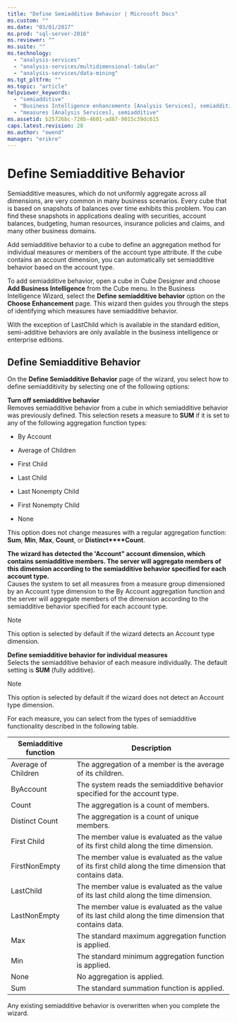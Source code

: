 ```yaml
---
title: "Define Semiadditive Behavior | Microsoft Docs"
ms.custom: ""
ms.date: "03/01/2017"
ms.prod: "sql-server-2016"
ms.reviewer: ""
ms.suite: ""
ms.technology: 
  - "analysis-services"
  - "analysis-services/multidimensional-tabular"
  - "analysis-services/data-mining"
ms.tgt_pltfrm: ""
ms.topic: "article"
helpviewer_keywords: 
  - "semiadditive"
  - "Business Intelligence enhancements [Analysis Services], semiadditive behavior"
  - "measures [Analysis Services], semiadditive"
ms.assetid: b25726bc-728b-4601-ad87-9015c39dc615
caps.latest.revision: 28
ms.author: "owend"
manager: "erikre"
---
```

# Define Semiadditive Behavior
  Semiadditive measures, which do not uniformly aggregate across all dimensions, are very common in many business scenarios. Every cube that is based on snapshots of balances over time exhibits this problem. You can find these snapshots in applications dealing with securities, account balances, budgeting, human resources, insurance policies and claims, and many other business domains.  
  
 Add semiadditive behavior to a cube to define an aggregation method for individual measures or members of the account type attribute. If the cube contains an account dimension, you can automatically set semiadditive behavior based on the account type.  
  
 To add semiadditive behavior, open a cube in Cube Designer and choose **Add Business Intelligence** from the Cube menu. In the Business Intelligence Wizard, select the **Define semiadditive behavior** option on the **Choose Enhancement** page. This wizard then guides you through the steps of identifying which measures have semiadditive behavior.  
  
 With the exception of LastChild which is available in the standard edition, semi-additive behaviors are only available in the business intelligence or enterprise editions.  
  
## Define Semiadditive Behavior  
 On the **Define Semiadditive Behavior** page of the wizard, you select how to define semiadditivity by selecting one of the following options:  
  
 **Turn off semiadditive behavior**  
 Removes semiadditive behavior from a cube in which semiadditive behavior was previously defined. This selection resets a measure to **SUM** if it is set to any of the following aggregation function types:  
  
-   By Account  
  
-   Average of Children  
  
-   First Child  
  
-   Last Child  
  
-   Last Nonempty Child  
  
-   First Nonempty Child  
  
-   None  
  
 This option does not change measures with a regular aggregation function: **Sum**, **Min**, **Max**, **Count**, or **Distinct****Count**.  
  
 **The wizard has detected the 'Account" account dimension, which contains semiadditive members. The server will aggregate members of this dimension according to the semiadditive behavior specified for each account type.**  
 Causes the system to set all measures from a measure group dimensioned by an Account type dimension to the By Account aggregation function and the server will aggregate members of the dimension according to the semiadditive behavior specified for each account type.  
  
> [!NOTE]  
>  This option is selected by default if the wizard detects an Account type dimension.  
  
 **Define semiadditive behavior for individual measures**  
 Selects the semiadditive behavior of each measure individually. The default setting is **SUM** (fully additive).  
  
> [!NOTE]  
>  This option is selected by default if the wizard does not detect an Account type dimension.  
  
 For each measure, you can select from the types of semiadditive functionality described in the following table.  
  
|Semiadditive function|Description|  
|---------------------------|-----------------|  
|Average of Children|The aggregation of a member is the average of its children.|  
|ByAccount|The system reads the semiadditive behavior specified for the account type.|  
|Count|The aggregation is a count of members.|  
|Distinct Count|The aggregation is a count of unique members.|  
|First Child|The member value is evaluated as the value of its first child along the time dimension.|  
|FirstNonEmpty|The member value is evaluated as the value of its first child along the time dimension that contains data.|  
|LastChild|The member value is evaluated as the value of its last child along the time dimension.|  
|LastNonEmpty|The member value is evaluated as the value of its last child along the time dimension that contains data.|  
|Max|The standard maximum aggregation function is applied.|  
|Min|The standard minimum aggregation function is applied.|  
|None|No aggregation is applied.|  
|Sum|The standard summation function is applied.|  
  
 Any existing semiadditive behavior is overwritten when you complete the wizard.  
  
  
